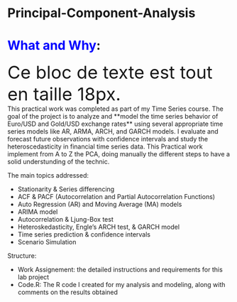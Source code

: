 # Principal-Component-Analysis
# <span style="color:blue">What and Why</span>:
<div style="font-size:40px">
    Ce bloc de texte est tout en taille 18px.
</div>
This practical work was completed as part of my Time Series course. The goal of the project is to analyze and **model the time series behavior of Euro/USD and Gold/USD exchange rates** using several appropriate time series models like AR, ARMA, ARCH, and GARCH models. I evaluate and forecast future observations with confidence intervals and study the heteroscedasticity in financial time series data.
This Practical work implement from A to Z the PCA, doing manually the different steps to have a solid understunding of the technic.


The main topics addressed:
- Stationarity & Series differencing
- ACF & PACF (Autocorrelation and Partial Autocorrelation Functions)
- Auto Regression (AR) and Moving Average (MA) models
- ARIMA model
- Autocorrelation & Ljung-Box test
- Heteroskedasticity, Engle’s ARCH test, & GARCH model
- Time series prediction & confidence intervals
- Scenario Simulation

Structure:
- Work Assignement: the detailed instructions and requirements for this lab project
- Code.R: The R code I created for my analysis and modeling, along with comments on the results obtained

